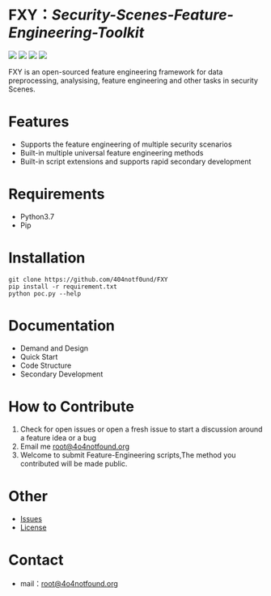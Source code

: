 # FXY：***Security-Scenes-Feature-Engineering-Toolkit***

![](https://img.shields.io/badge/python-3.7-red) 
![](https://img.shields.io/github/license/404notf0und/fxy) 
![](https://img.shields.io/badge/Security%20Scenes-2-green)
![](https://img.shields.io/badge/Feature%20Methods-3-blue)

FXY is an open-sourced feature engineering framework for data preprocessing, analysising, feature engineering and other tasks in security Scenes.

# Features
- Supports the feature engineering of multiple security scenarios
- Built-in multiple universal feature engineering methods
- Built-in script extensions and supports rapid secondary development

# Requirements
- Python3.7
- Pip

# Installation
	git clone https://github.com/404notf0und/FXY
    pip install -r requirement.txt
    python poc.py --help

# Documentation
- Demand and Design
- Quick Start
- Code Structure
- Secondary Development

# How to Contribute
1. Check for open issues or open a fresh issue to start a discussion around a feature idea or a bug
2. Email me [root@4o4notfound.org](root@4o4notfound.org)
3. Welcome to submit Feature-Engineering scripts,The method you contributed will be made public.

# Other
- [Issues](https://github.com/404notf0und/FXY/issues/new)
- [License](https://github.com/404notf0und/FXY/blob/master/LICENSE)

# Contact
- mail：[root@4o4notfound.org](root@4o4notfound.org)
